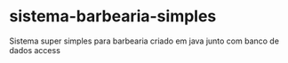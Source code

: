 # sistema-barbearia-simples
Sistema super simples para barbearia criado em java junto com banco de dados access
